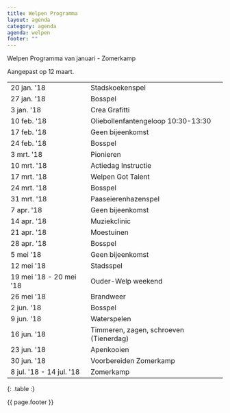 ```yaml
---
title: Welpen Programma
layout: agenda
category: agenda
agenda: welpen
footer: ""
---
```


Welpen Programma van januari - Zomerkamp

Aangepast op 12 maart.

| | |
|---|---|
| 20 jan. '18 | Stadskoekenspel |
| 27 jan. '18 | Bosspel |
| 3 jan. '18 | Crea Grafitti |
| 10 feb. '18 | Oliebollenfantengeloop 10:30-13:30 |
| 17 feb. '18 | Geen bijeenkomst |
| 24 feb. '18 | Bosspel |
| 3 mrt. '18 | Pionieren |
| 10 mrt. '18 | Actiedag Instructie |
| 17 mrt. '18 | Welpen Got Talent |
| 24 mrt. '18 | Bosspel |
| 31 mrt. '18 | Paaseierenhazenspel |
| 7 apr. '18 | Geen bijeenkomst |
| 14 apr. '18 | Muziekclinic |
| 21 apr. '18 | Moestuinen |
| 28 apr. '18 | Bosspel |
| 5 mei '18 | Geen bijeenkomst |
| 12 mei '18 | Stadsspel |
| 19 mei '18 - 20 mei '18 | Ouder-Welp weekend |
| 26 mei '18 | Brandweer |
| 2 jun. '18 | Bosspel |
| 9 jun. '18 | Waterspelen |
| 16 jun. '18 | Timmeren, zagen, schroeven (Tienerdag) |
| 23 jun. '18 | Apenkooien |
| 30 jun. '18 | Voorbereiden Zomerkamp |
| 8 jul. '18 - 14 jul. '18 | Zomerkamp |
{: .table :}

{{ page.footer }}
